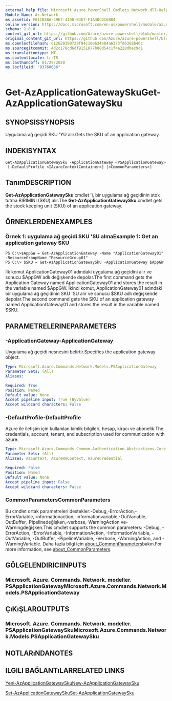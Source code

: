 ```yaml
---
external help file: Microsoft.Azure.PowerShell.Cmdlets.Network.dll-Help.xml
Module Name: Az.Network
ms.assetid: F01CB88A-49E7-41D8-B4E7-F1A4DCDC6B84
online version: https://docs.microsoft.com/en-us/powershell/module/az.network/get-azapplicationgatewaysku
schema: 2.0.0
content_git_url: https://github.com/Azure/azure-powershell/blob/master/src/Network/Network/help/Get-AzApplicationGatewaySku.md
original_content_git_url: https://github.com/Azure/azure-powershell/blob/master/src/Network/Network/help/Get-AzApplicationGatewaySku.md
ms.openlocfilehash: d12628390729f94c10e634e84a6373fd6368b46c
ms.sourcegitcommit: 4d2c178cd6df9151877b08d54c1f4a228dbec9d1
ms.translationtype: MT
ms.contentlocale: tr-TR
ms.lasthandoff: 01/29/2020
ms.locfileid: "93760636"
---
```

# <span data-ttu-id="223ad-101">Get-AzApplicationGatewaySku</span><span class="sxs-lookup"><span data-stu-id="223ad-101">Get-AzApplicationGatewaySku</span></span>

## <span data-ttu-id="223ad-102">SYNOPSIS</span><span class="sxs-lookup"><span data-stu-id="223ad-102">SYNOPSIS</span></span>
<span data-ttu-id="223ad-103">Uygulama ağ geçidi SKU 'YU alır.</span><span class="sxs-lookup"><span data-stu-id="223ad-103">Gets the SKU of an application gateway.</span></span>

## <span data-ttu-id="223ad-104">INDEKI</span><span class="sxs-lookup"><span data-stu-id="223ad-104">SYNTAX</span></span>

```
Get-AzApplicationGatewaySku -ApplicationGateway <PSApplicationGateway>
 [-DefaultProfile <IAzureContextContainer>] [<CommonParameters>]
```

## <span data-ttu-id="223ad-105">Tanım</span><span class="sxs-lookup"><span data-stu-id="223ad-105">DESCRIPTION</span></span>
<span data-ttu-id="223ad-106">**Get-AzApplicationGatewaySku** cmdlet 'i, bir uygulama ağ geçidinin stok tutma BIRIMINI (SKU) alır.</span><span class="sxs-lookup"><span data-stu-id="223ad-106">The **Get-AzApplicationGatewaySku** cmdlet gets the stock keeping unit (SKU) of an application gateway.</span></span>

## <span data-ttu-id="223ad-107">ÖRNEKLERDEN</span><span class="sxs-lookup"><span data-stu-id="223ad-107">EXAMPLES</span></span>

### <span data-ttu-id="223ad-108">Örnek 1: uygulama ağ geçidi SKU 'SU alma</span><span class="sxs-lookup"><span data-stu-id="223ad-108">Example 1: Get an application gateway SKU</span></span>
```
PS C:\>$AppGW = Get-AzApplicationGateway -Name "ApplicationGateway01" -ResourceGroupName "ResourceGroup01"
PS C:\> $SKU = Get-AzApplicationGatewaySku -ApplicationGateway $AppGW
```

<span data-ttu-id="223ad-109">İlk komut ApplicationGateway01 adındaki uygulama ağ geçidini alır ve sonucu $AppGW adlı değişkende depolar.</span><span class="sxs-lookup"><span data-stu-id="223ad-109">The first command gets the Application Gateway named ApplicationGateway01 and stores the result in the variable named $AppGW.</span></span>
<span data-ttu-id="223ad-110">İkinci komut, ApplicationGateway01 adındaki bir uygulama ağ geçidinin SKU 'SU alır ve sonucu $SKU adlı değişkende depolar.</span><span class="sxs-lookup"><span data-stu-id="223ad-110">The second command gets the SKU of an application gateway named ApplicationGateway01 and stores the result in the variable named $SKU.</span></span>

## <span data-ttu-id="223ad-111">PARAMETRELERINE</span><span class="sxs-lookup"><span data-stu-id="223ad-111">PARAMETERS</span></span>

### <span data-ttu-id="223ad-112">-ApplicationGateway</span><span class="sxs-lookup"><span data-stu-id="223ad-112">-ApplicationGateway</span></span>
<span data-ttu-id="223ad-113">Uygulama ağ geçidi nesnesini belirtir.</span><span class="sxs-lookup"><span data-stu-id="223ad-113">Specifies the application gateway object.</span></span>

```yaml
Type: Microsoft.Azure.Commands.Network.Models.PSApplicationGateway
Parameter Sets: (All)
Aliases:

Required: True
Position: Named
Default value: None
Accept pipeline input: True (ByValue)
Accept wildcard characters: False
```

### <span data-ttu-id="223ad-114">-DefaultProfile</span><span class="sxs-lookup"><span data-stu-id="223ad-114">-DefaultProfile</span></span>
<span data-ttu-id="223ad-115">Azure ile iletişim için kullanılan kimlik bilgileri, hesap, kiracı ve abonelik.</span><span class="sxs-lookup"><span data-stu-id="223ad-115">The credentials, account, tenant, and subscription used for communication with azure.</span></span>

```yaml
Type: Microsoft.Azure.Commands.Common.Authentication.Abstractions.Core.IAzureContextContainer
Parameter Sets: (All)
Aliases: AzContext, AzureRmContext, AzureCredential

Required: False
Position: Named
Default value: None
Accept pipeline input: False
Accept wildcard characters: False
```

### <span data-ttu-id="223ad-116">CommonParameters</span><span class="sxs-lookup"><span data-stu-id="223ad-116">CommonParameters</span></span>
<span data-ttu-id="223ad-117">Bu cmdlet ortak parametreleri destekler:-Debug,-ErrorAction,-ErrorVariable,-ınformationaction,-ınformationvariable,-OutVariable,-OutBuffer,-Pipelinedeğişken,-verbose,-WarningAction ve-Warningdeğişken.</span><span class="sxs-lookup"><span data-stu-id="223ad-117">This cmdlet supports the common parameters: -Debug, -ErrorAction, -ErrorVariable, -InformationAction, -InformationVariable, -OutVariable, -OutBuffer, -PipelineVariable, -Verbose, -WarningAction, and -WarningVariable.</span></span> <span data-ttu-id="223ad-118">Daha fazla bilgi için [about_CommonParameters](https://go.microsoft.com/fwlink/?LinkID=113216)bakın.</span><span class="sxs-lookup"><span data-stu-id="223ad-118">For more information, see [about_CommonParameters](https://go.microsoft.com/fwlink/?LinkID=113216).</span></span>

## <span data-ttu-id="223ad-119">GÖLGELENDIRICI</span><span class="sxs-lookup"><span data-stu-id="223ad-119">INPUTS</span></span>

### <span data-ttu-id="223ad-120">Microsoft. Azure. Commands. Network. modeller. PSApplicationGateway</span><span class="sxs-lookup"><span data-stu-id="223ad-120">Microsoft.Azure.Commands.Network.Models.PSApplicationGateway</span></span>

## <span data-ttu-id="223ad-121">ÇıKıŞLAR</span><span class="sxs-lookup"><span data-stu-id="223ad-121">OUTPUTS</span></span>

### <span data-ttu-id="223ad-122">Microsoft. Azure. Commands. Network. modeller. PSApplicationGatewaySku</span><span class="sxs-lookup"><span data-stu-id="223ad-122">Microsoft.Azure.Commands.Network.Models.PSApplicationGatewaySku</span></span>

## <span data-ttu-id="223ad-123">NOTLARıNDA</span><span class="sxs-lookup"><span data-stu-id="223ad-123">NOTES</span></span>

## <span data-ttu-id="223ad-124">ILGILI BAĞLANTıLAR</span><span class="sxs-lookup"><span data-stu-id="223ad-124">RELATED LINKS</span></span>

[<span data-ttu-id="223ad-125">Yeni-AzApplicationGatewaySku</span><span class="sxs-lookup"><span data-stu-id="223ad-125">New-AzApplicationGatewaySku</span></span>](./New-AzApplicationGatewaySku.md)

[<span data-ttu-id="223ad-126">Set-AzApplicationGatewaySku</span><span class="sxs-lookup"><span data-stu-id="223ad-126">Set-AzApplicationGatewaySku</span></span>](./Set-AzApplicationGatewaySku.md)


